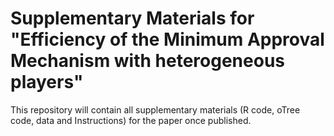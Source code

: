 # Supplementary Materials for "Efficiency of the Minimum Approval Mechanism with heterogeneous players"

This repository will contain all supplementary materials (R code, oTree code, data and Instructions) for the paper once published.
